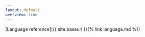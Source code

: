 ```yaml
---
layout: default
overview: true
---
```


[Language reference]({{ site.baseurl }}{% link language.md %})
